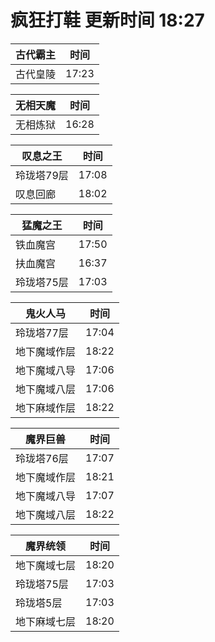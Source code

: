 # 疯狂打鞋 更新时间 18:27

| 古代霸主   | 时间    |
|--------|-------|
| 古代皇陵 | 17:23 |

| 无相天魔   | 时间    |
|--------|-------|
| 无相炼狱 | 16:28 |

| 叹息之王   | 时间    |
|--------|-------|
| 玲珑塔79层 | 17:08 |
| 叹息回廊 | 18:02 |

| 猛魔之王   | 时间    |
|--------|-------|
| 铁血魔宫 | 17:50 |
| 扶血魔宫 | 16:37 |
| 玲珑塔75层 | 17:03 |

| 鬼火人马   | 时间    |
|--------|-------|
| 玲珑塔77层 | 17:04 |
| 地下魔域作层 | 18:22 |
| 地下魔域八导 | 17:06 |
| 地下魔域八层 | 17:06 |
| 地下麻域作层 | 18:22 |

| 魔界巨兽   | 时间    |
|--------|-------|
| 玲珑塔76层 | 17:07 |
| 地下魔域作层 | 18:21 |
| 地下魔域八导 | 17:07 |
| 地下魔域八层 | 18:22 |

| 魔界统领   | 时间    |
|--------|-------|
| 地下魔域七层 | 18:20 |
| 玲珑塔75层 | 17:03 |
| 玲珑塔5层 | 17:03 |
| 地下麻域七层 | 18:20 |